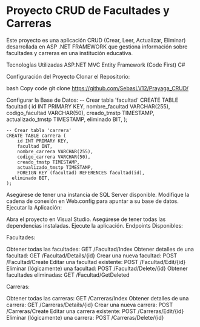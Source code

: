 
# Proyecto CRUD de Facultades y Carreras
Este proyecto es una aplicación CRUD (Crear, Leer, Actualizar, Eliminar) desarrollada en ASP .NET FRAMEWORK que gestiona información sobre facultades y carreras en una institución educativa.

Tecnologías Utilizadas
ASP.NET MVC
Entity Framework (Code First)
C#

Configuración del Proyecto
Clonar el Repositorio:

bash
Copy code
git clone https://github.com/SebasLV12/Prayaga_CRUD/

Configurar la Base de Datos:
    -- Crear tabla 'facultad'
    CREATE TABLE facultad (
        id INT PRIMARY KEY,
        nombre_facultad VARCHAR(255),
        codigo_facultad VARCHAR(50),
        creado_tmstp TIMESTAMP,
        actualizado_tmstp TIMESTAMP,
        eliminado BIT,
    );
    
    -- Crear tabla 'carrera'
    CREATE TABLE carrera (
        id INT PRIMARY KEY,
        facultad INT,
        nombre_carrera VARCHAR(255),
        codigo_carrera VARCHAR(50),
        creado_tmstp TIMESTAMP,
        actualizado_tmstp TIMESTAMP,
        FOREIGN KEY (facultad) REFERENCES facultad(id),
      eliminado BIT,
    );
Asegúrese de tener una instancia de SQL Server disponible.
Modifique la cadena de conexión en Web.config para apuntar a su base de datos.
Ejecutar la Aplicación:

Abra el proyecto en Visual Studio.
Asegúrese de tener todas las dependencias instaladas.
Ejecute la aplicación.
Endpoints Disponibles:

Facultades:

Obtener todas las facultades: GET /Facultad/Index
Obtener detalles de una facultad: GET /Facultad/Details/{id}
Crear una nueva facultad: POST /Facultad/Create
Editar una facultad existente: POST /Facultad/Edit/{id}
Eliminar (lógicamente) una facultad: POST /Facultad/Delete/{id}
Obtener facultades eliminadas: GET /Facultad/GetDeleted

Carreras:

Obtener todas las carreras: GET /Carreras/Index
Obtener detalles de una carrera: GET /Carreras/Details/{id}
Crear una nueva carrera: POST /Carreras/Create
Editar una carrera existente: POST /Carreras/Edit/{id}
Eliminar (lógicamente) una carrera: POST /Carreras/Delete/{id}
